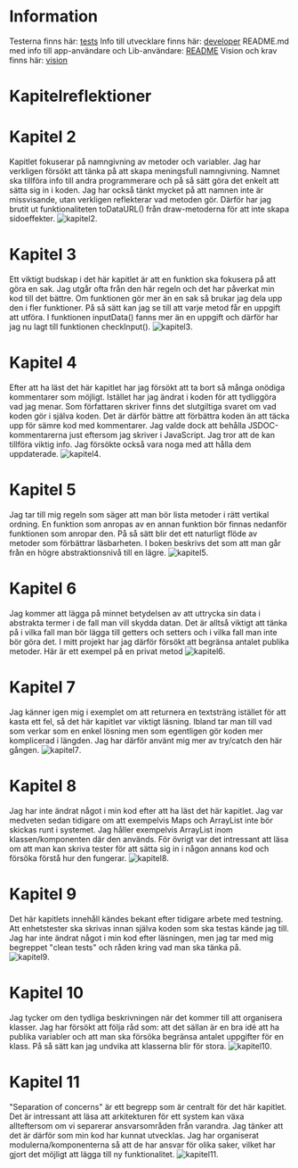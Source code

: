 # Information 
Testerna finns här: [tests](./TESTS.md)
Info till utvecklare finns här: [developer](./DEVELOPER.md)
README.md med info till app-användare och Lib-användare: [README](./README.md)
Vision och krav finns här: [vision](./VISION.md)


# Kapitelreflektioner

# Kapitel 2
Kapitlet fokuserar på namngivning av metoder och variabler. Jag har verkligen försökt att tänka på att skapa meningsfull namngivning. Namnet ska tillföra info till andra programmerare och på så sätt göra det enkelt att sätta sig in i koden. Jag har också tänkt mycket på att namnen inte är missvisande, utan verkligen reflekterar vad metoden gör. Därför har jag brutit ut funktionaliteten toDataURL() från draw-metoderna för att inte skapa sidoeffekter. ![kapitel2](./src/images/kapitel2.PNG).


# Kapitel 3
Ett viktigt budskap i det här kapitlet är att en funktion ska fokusera på att göra en sak. Jag utgår ofta från den här regeln och det har påverkat min kod till det bättre. Om funktionen gör mer än en sak så brukar jag dela upp den i fler funktioner. På så sätt kan jag se till att varje metod får en uppgift att utföra. I funktionen inputData() fanns mer än en uppgift och därför har jag nu lagt till funktionen checkInput(). ![kapitel3](./src/images/kapitel3.PNG).



# Kapitel 4
Efter att ha läst det här kapitlet har jag försökt att ta bort så många onödiga kommentarer som möjligt. Istället har jag ändrat i koden för att tydliggöra vad jag menar. Som författaren skriver finns det slutgiltiga svaret om vad koden gör i själva koden. Det är därför bättre att förbättra koden än att täcka upp för sämre kod med kommentarer. Jag valde dock att behålla JSDOC-kommentarerna just eftersom jag skriver i JavaScript. Jag tror att de kan tillföra viktig info. Jag försökte också vara noga med att hålla dem uppdaterade. ![kapitel4](./src/images/kapitel4.PNG).



# Kapitel 5
Jag tar till mig regeln som säger att man bör lista metoder i rätt vertikal ordning. En funktion som anropas av en annan funktion bör finnas nedanför funktionen som anropar den. På så sätt blir det ett naturligt flöde av metoder som förbättrar läsbarheten. I boken beskrivs det som att man går från en högre abstraktionsnivå till en lägre.  ![kapitel5](./src/images/kapitel5.PNG).


# Kapitel 6
Jag kommer att lägga på minnet betydelsen av att uttrycka sin data i abstrakta termer i de fall man vill skydda datan. Det är alltså viktigt att tänka på i vilka fall man bör lägga till getters och setters och i vilka fall man inte bör göra det. I mitt projekt har jag därför försökt att begränsa antalet publika metoder. Här är ett exempel på en privat metod ![kapitel6](./src/images/kapitel6.PNG).


# Kapitel 7
Jag känner igen mig i exemplet om att returnera en textsträng istället för att kasta ett fel, så det här kapitlet var viktigt läsning. Ibland tar man till vad som verkar som en enkel lösning men som egentligen gör koden mer komplicerad i längden. Jag har därför använt mig mer av try/catch den här gången. ![kapitel7](./src/images/kapitel7.PNG).


# Kapitel 8
Jag har inte ändrat något i min kod efter att ha läst det här kapitlet. Jag var medveten sedan tidigare om att exempelvis Maps och ArrayList inte bör skickas runt i systemet. Jag håller exempelvis ArrayList inom klassen/komponenten där den används. För övrigt var det intressant att läsa om att man kan skriva tester för att sätta sig in i någon annans kod och försöka förstå hur den fungerar. ![kapitel8](./src/images/kapitel8.PNG).



# Kapitel 9
Det här kapitlets innehåll kändes bekant efter tidigare arbete med testning. Att enhetstester ska skrivas innan själva koden som ska testas kände jag till. Jag har inte ändrat något i min kod efter läsningen, men jag tar med mig begreppet "clean tests" och råden kring vad man ska tänka på.  
![kapitel9](./src/images/kapitel9.PNG).

# Kapitel 10
Jag tycker om den tydliga beskrivningen när det kommer till att organisera klasser. Jag har försökt att följa råd som: att det sällan är en bra idé att ha publika variabler och att man ska försöka begränsa antalet uppgifter för en klass. På så sätt kan jag undvika att klasserna blir för stora. ![kapitel10](./src/images/kapitel10.PNG).



# Kapitel 11
"Separation of concerns" är ett begrepp som är centralt för det här kapitlet. Det är intressant att läsa att arkitekturen för ett system kan växa allteftersom om vi separerar ansvarsområden från varandra. Jag tänker att det är därför som min kod har kunnat utvecklas. Jag har organiserat modulerna/komponenterna så att de har ansvar för olika saker, vilket har gjort det möjligt att lägga till ny funktionalitet. ![kapitel11](./src/images/kapitel11.PNG).



